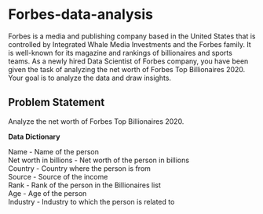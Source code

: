 # Forbes-data-analysis
Forbes is a media and publishing company based in the United States that is controlled by Integrated Whale Media Investments and the Forbes family. It is well-known for its magazine and rankings of billionaires and sports teams.
As a newly hired Data Scientist of Forbes company, you have been given the task of analyzing the net worth of Forbes Top Billionaires 2020. Your goal is to analyze the data and draw insights.

## **Problem Statement**

Analyze the net worth of Forbes Top Billionaires 2020.

**Data Dictionary**

Name - Name of the person
<br>
Net worth in billions - Net worth of the person in billions
<br>
Country - Country where the person is from
<br>
Source - Source of the income
<br>
Rank - Rank of the person in the Billionaires list
<br>
Age - Age of the person
<br>
Industry - Industry to which the person is related to
